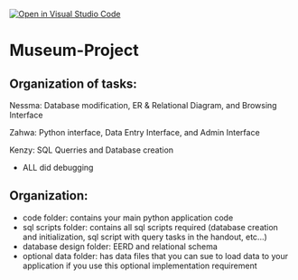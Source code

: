 [![Open in Visual Studio Code](https://classroom.github.com/assets/open-in-vscode-c66648af7eb3fe8bc4f294546bfd86ef473780cde1dea487d3c4ff354943c9ae.svg)](https://classroom.github.com/online_ide?assignment_repo_id=9297229&assignment_repo_type=AssignmentRepo)
# Museum-Project
## Organization of tasks:
Nessma: Database modification, ER & Relational Diagram, and Browsing Interface

Zahwa: Python interface, Data Entry Interface, and Admin Interface

Kenzy: SQL Querries and Database creation

* ALL did debugging

## Organization:
- code folder: contains your main python application code
- sql scripts folder: contains all sql scripts required (database creation and initialization, sql script with query tasks in the handout, etc...)
- database design folder: EERD and relational schema
- optional data folder: has data files that you can sue to load data to your application if you use this optional implementation requirement

